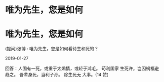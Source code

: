 # 唯为先生，您是如何

# 唯为先生，您是如何

(提问)张博 : 唯为先生，您是如何看待生和死的？

2019-01-27

回答：人固有一死，或重于太煽情，或轻于鸿毛。 苟利国家 生死许，岂因祸福避趋之。 吾辈身死，当利子孙。 除生死无 大事。(14 赞)